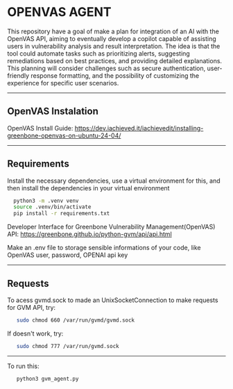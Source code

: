 # OPENVAS AGENT

This repository have a goal of make a plan for integration of an AI with the OpenVAS API, aiming to eventually develop a copilot capable of assisting users in vulnerability analysis and result interpretation. The idea is that the tool could automate tasks such as prioritizing alerts, suggesting remediations based on best practices, and providing detailed explanations. This planning will consider challenges such as secure authentication, user-friendly response formatting, and the possibility of customizing the experience for specific user scenarios.

---

## **OpenVAS Instalation**

OpenVAS Install Guide: https://dev.iachieved.it/iachievedit/installing-greenbone-openvas-on-ubuntu-24-04/ 

---

## **Requirements**

Install the necessary dependencies, use a virtual environment for this, and then install the dependencies in your virtual environment

 ```bash
   python3 -m .venv venv
   source .venv/bin/activate
   pip install -r requirements.txt
   ```

Developer Interface for Greenbone Vulnerability Management(OpenVAS) API: https://greenbone.github.io/python-gvm/api/api.html

Make an .env file to storage sensible informations of your code, like OpenVAS user, password, OPENAI api key

---

## **Requests**

To acess gvmd.sock to made an UnixSocketConnection to make requests for GVM API, try:

```bash
   sudo chmod 660 /var/run/gvmd/gvmd.sock
   ```

If doesn't work, try:

```bash
   sudo chmod 777 /var/run/gvmd.sock
   ```

---

To run this:

```bash
   python3 gvm_agent.py
   ```